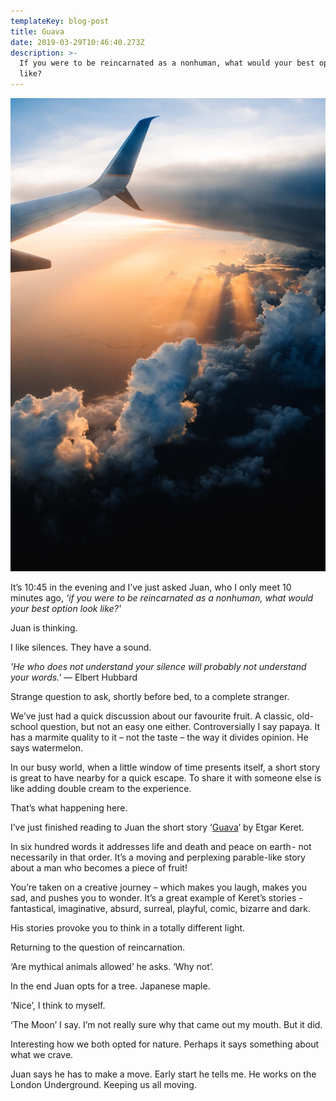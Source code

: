 ```yaml
---
templateKey: blog-post
title: Guava
date: 2019-03-29T10:46:40.273Z
description: >-
  If you were to be reincarnated as a nonhuman, what would your best option look
  like?
---
```

![](/static/images/uploads/plane-and-clouds-post-2.jpg)


It’s 10:45 in the evening and I’ve just asked Juan, who I only meet 10 minutes ago, _‘if you were to be reincarnated as a nonhuman, what would your best option look like?'_ 

Juan is thinking. 

I like silences. They have a sound. 

_'He who does not understand your silence will probably not understand your words.'_ 
― Elbert Hubbard

Strange question to ask, shortly before bed, to a complete stranger. 

We’ve just had a quick discussion about our favourite fruit. A classic, old-school question, but not an easy one either. Controversially I say papaya. It has a marmite quality to it – not the taste – the way it divides opinion. He says watermelon. 

In our busy world, when a little window of time presents itself, a short story is great to have nearby for a quick escape. To share it with someone else is like adding double cream to the experience. 

That’s what happening here. 

I’ve just finished reading to Juan the short story ‘[Guava](https://electricliterature.com/happy-holidays-from-electric-literature-and-etgar-keret/)’ by Etgar Keret. 

In six hundred words it addresses life and death and peace on earth - not necessarily in that order. It’s a moving and perplexing parable-like story about a man who becomes a piece of fruit!

You’re taken on a creative journey – which makes you laugh, makes you sad, and pushes you to wonder. It’s a great example of Keret’s stories - fantastical, imaginative, absurd, surreal, playful, comic, bizarre and dark. 

His stories provoke you to think in a totally different light. 

Returning to the question of reincarnation. 

‘Are mythical animals allowed’ he asks. ‘Why not’.

In the end Juan opts for a tree. Japanese maple.

‘Nice’, I think to myself. 

‘The Moon’ I say. I’m not really sure why that came out my mouth. But it did. 

Interesting how we both opted for nature. Perhaps it says something about what we crave. 

Juan says he has to make a move. Early start he tells me. He works on the London Underground. Keeping us all moving.
